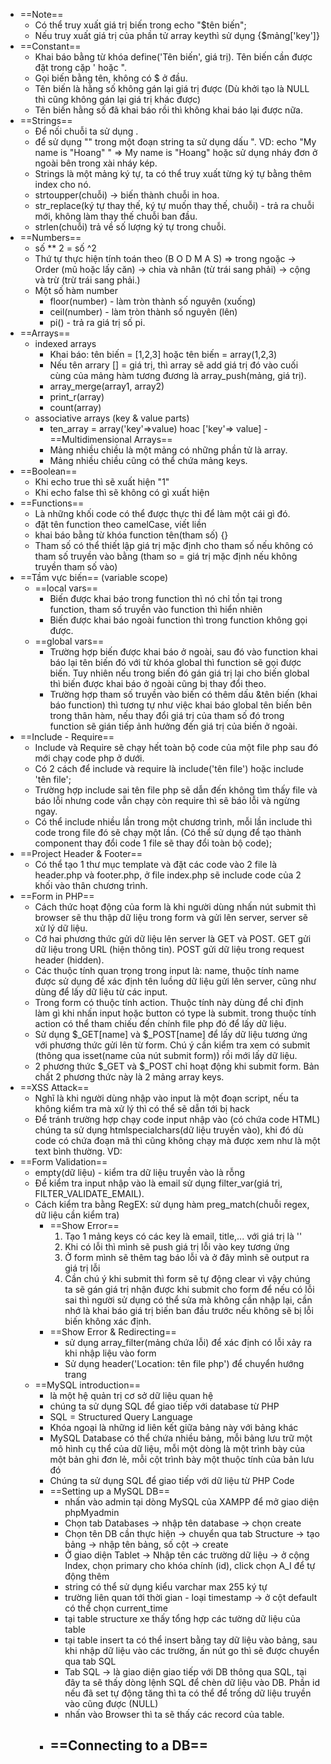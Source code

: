 - ==Note==
	- Có thể truy xuất giá trị biến trong echo "$tên biến";
	- Nếu truy xuất giá trị của phần tử array keythì sử dụng {$mảng['key']}
- ==Constant==
	- Khai báo bằng từ khóa define('Tên biến', giá trị). Tên biến cần được đặt trong cặp ' hoặc ".
	- Gọi biến bằng tên, không có $ ở đầu.
	- Tên biến là hằng số không gán lại giá trị được (Dù khởi tạo là NULL thì cũng không gán lại giá trị khác được)
	- Tên biến hằng số đã khai báo rồi thì không khai báo lại được nữa.
- ==Strings==
	- Để nối chuỗi ta sử dụng . 
	- để sử dụng "" trong một đoạn string ta sử dụng dấu \". VD: echo "My name is \"Hoang\" " => My name is "Hoang" hoặc sử dụng nháy đơn ở ngoài bên trong xài nháy kép.
	- Strings là một mảng ký tự, ta có thể truy xuất từng ký tự bằng thêm index cho nó.
	- strtoupper(chuỗi) -> biến thành chuỗi in hoa.
	- str_replace(ký tự thay thế, ký tự muốn thay thế, chuỗi) - trả ra chuỗi mới, không làm thay thế chuỗi ban đầu.
	- strlen(chuỗi) trả về số lượng ký tự trong chuỗi.
- ==Numbers==
	- số ** 2 = số ^2
	- Thứ tự thực hiện tính toán theo  (B O D M A S) => trong ngoặc -> Order (mũ hoặc lấy căn) -> chia và nhân (từ trái sang phải) -> cộng và trừ (trừ trái sang phải.)
	- Một số hàm number
		- floor(number) - làm tròn thành số nguyên (xuống)
		- ceil(number) - làm tròn thành số nguyên (lên)
		- pi() - trả ra giá trị số pi.
- ==Arrays==
	- indexed arrays
		- Khai báo: tên biến = [1,2,3] hoặc tên biến = array(1,2,3)
		- Nếu tên arrary [] = giá trị, thì array sẽ add giá trị đó vào cuối cùng của mảng hàm tương đương là array_push(mảng, giá trị).
		- array_merge(array1, array2)
		- print_r(array)
		- count(array)
	- associative arrays (key & value parts)
		- ten_array = array('key'=>value) hoac ['key'=> value]
	-==Multidimensional Arrays==
		- Mảng nhiều chiều là một mảng có những phần tử là array.
		- Mảng nhiều chiều cũng có thể chứa mảng keys.
- ==Boolean==
	- Khi echo true thì sẽ xuất hiện "1"
	- Khi echo false thì sẽ không có gì xuất hiện
- ==Functions==
	- Là những khối code có thể được thực thi để làm một cái gì đó.
	- đặt tên function theo camelCase, viết liền
	- khai báo bằng từ khóa function tên(tham số) {}
	- Tham số có thể thiết lập giá trị mặc định cho tham số nếu không có tham số truyền vào bằng (tham so = giá trị mặc định nếu không truyền tham số vào)
- ==Tầm vực biến== (variable scope)
	- ==local vars==
		- Biến được khai báo trong function thì nó chỉ tồn tại trong function, tham số truyền vào function thì hiển nhiên
		- Biến được khai báo ngoài function thì trong function không gọi được.
	- ==global vars==
		- Trường hợp biến được khai báo ở ngoài, sau đó vào function khai báo lại tên biến đó với từ khóa global thì function sẽ gọi được biến. Tuy nhiên nếu trong biến đó gán giá trị lại cho biến global thì biến được khai báo ở ngoài cũng bị thay đổi theo.
		- Trường hợp tham số truyền vào biến có thêm dấu &tên biến (khai báo function) thì tương tự như việc khai báo global tên biến bên trong thân hàm, nếu thay đổi giá trị của tham số đó trong function sẽ gián tiếp ảnh hưởng đến giá trị của biến ở ngoài.
- ==Include - Require==
	- Include và Require sẽ chạy hết toàn bộ code của một file php sau đó mới chạy code php ở dưới.
	- Có 2 cách để include và require là include('tên file') hoặc include 'tên file';
	- Trường hợp include sai tên file php sẽ dẫn đến không tìm thấy file và báo lỗi nhưng code vẫn chạy còn require thì sẽ báo lỗi và ngừng ngay.
	- Có thể include nhiều lần trong một chương trình, mỗi lần include thì code trong file đó sẽ chạy một lần. (Có thể sử dụng để tạo thành component thay đổi code 1 file sẽ thay đổi toàn bộ code);
- ==Project Header & Footer==
	- Có thể tạo 1 thư mục template và đặt các code vào 2 file là header.php và footer.php, ở file index.php sẽ include code của 2 khối vào thân chương trình.
- ==Form in PHP==
	- Cách thức hoạt động của form là khi người dùng nhấn nút submit thì browser sẽ thu thập dữ liệu trong form và gửi lên server, server sẽ xử lý dữ liệu.
	- Cớ hai phương thức gửi dữ liệu lên server là GET và POST. GET gửi dữ liệu trong URL (hiện thông tin). POST gửi dữ liệu trong request header (hidden).
	- Các thuộc tính quan trọng trong input là: name, thuộc tính name được sử dụng để xác định tên luồng dữ liệu gửi lên server, cũng như dùng để lấy dữ liệu từ các input.
	- Trong form có thuộc tính action. Thuộc tính này dùng để chỉ định làm gì khi nhấn input hoặc button có type là submit. trong thuộc tính action có thể tham chiếu đến chính file php đó để lấy dữ liệu.
	- Sử dụng $_GET[name] và $_POST[name] để lấy dữ liệu tương ứng với phương thức gửi lên từ form. Chú ý cần kiểm tra xem có submit (thông qua isset(name của nút submit form)) rồi mới lấy dữ liệu.
	- 2 phương thức $_GET và $_POST chỉ hoạt động khi submit form. Bản chất 2 phương thức này là 2 mảng array keys.
- ==XSS Attack==
	- Nghĩ là khi người dùng nhập vào input là một đoạn script, nếu ta không kiểm tra mà xử lý thì có thể sẽ dẫn tới bị hack
	- Để tránh trường hợp chạy code input nhập vào (có chứa code HTML) chúng ta sử dụng htmlspecialchars(dữ liệu truyền vào), khi đó dù code có chứa đoạn mã thì cũng không chạy mà được xem như là một text bình thường. VD: <script> window.location="web" </script>
- ==Form Validation==
	- empty(dữ liệu) - kiểm tra dữ liệu truyền vào là rỗng
	- Để kiểm tra input nhập vào là email sử dụng filter_var(giá trị, FILTER_VALIDATE_EMAIL).
	- Cách kiểm tra bằng RegEX: sử dụng hàm preg_match(chuỗi regex, dữ liệu cần kiểm tra)
		- ==Show Error==
			1. Tạo 1 mảng keys có các key là email, title,... với giá trị là ''
			2. Khi có lỗi thì mình sẽ push giá trị lỗi vào key tương ứng
			3. Ở form mình sẽ thêm tag báo lỗi và ở đây mình sẽ output ra giá trị lỗi
			4. Cần chú ý khi submit thì form sẽ tự động clear vì vậy chúng ta sẽ gán giá trị nhận được khi submit cho form để nếu có lỗi sai thì người sử dụng có thể sửa mà không cần nhập lại, cần nhớ là khai báo giá trị biến ban đầu trước nếu không sẽ bị lỗi biến không xác định.
		- ==Show Error & Redirecting==
			- sử dụng array_filter(mảng chứa lỗi) để xác định có lỗi xảy ra khi nhập liệu vào form
			- Sử dụng header('Location: tên file php') để chuyển hướng trang
	- ==MySQL introduction==
		- là một hệ quản trị cơ sở dữ liệu quan hệ
		- chúng ta sử dụng SQL để giao tiếp với database từ PHP
		- SQL = Structured Query Language
		- Khóa ngoại là những id liên kết giữa bảng này với bảng khác
		- MySQL Database có thể chứa nhiều bảng, mỗi bảng lưu trữ một mô hình cụ thể của dữ liệu, mỗi một dòng là một trình bày của một bản ghi đơn lẻ, mỗi cột trình bày một thuộc tính của bản lưu đó
		- Chúng ta sử dụng SQL để giao tiếp với dữ liệu từ PHP Code
		- ==Setting up a MySQL DB==
			- nhấn vào admin tại dòng MySQL của XAMPP để mở giao diện phpMyadmin
			- Chọn tab Databases -> nhập tên database -> chọn create
			- Chọn tên DB cần thực hiện -> chuyển qua tab Structure -> tạo bảng -> nhập tên bảng, số cột -> create
			- Ở giao diện Tablet -> Nhập tên các trường dữ liệu -> ở cộng Index, chọn primary cho khóa chính (id), click chọn A_I để tự động thêm
			- string có thể sử dụng kiểu varchar max 255 ký tự
			- trường liên quan tới thời gian - loại timestamp -> ở cột default có thể chọn current_time
			- tại table structure xe thấy tổng hợp các tường dữ liệu của table
			- tại table insert ta có thể insert bằng tay dữ liệu vào bảng, sau khi nhập dữ liệu vào các trường, ấn nút go thì sẽ được chuyển qua tab SQL
			- Tab SQL -> là giao diện giao tiếp với DB thông qua SQL, tại đây ta sẽ thấy dòng lệnh SQL để chèn dữ liệu vào DB. Phần id nếu đã set tự động tăng thì ta có thể để trống dữ liệu truyền vào cũng được (NULL)
			- nhấn vào Browser thì ta sẽ thấy các record của table.
		- ==Connecting to a DB==
			- 
